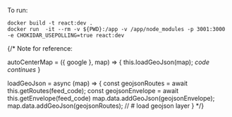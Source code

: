 To run:
```
docker build -t react:dev .
docker run  -it --rm -v ${PWD}:/app -v /app/node_modules -p 3001:3000 -e CHOKIDAR_USEPOLLING=true react:dev
```

{/* Note for reference:
<Map
google={this.props.google}
onReady={this.autoCenterMap}
/>

autoCenterMap = ({ google }, map) => {
    this.loadGeoJson(map);
*code continues*
  }

loadGeoJson = async (map) => {
    const geojsonRoutes = await this.getRoutes(feed_code);
    const geojsonEnvelope = await this.getEnvelope(feed_code)
    map.data.addGeoJson(geojsonEnvelope);
    map.data.addGeoJson(geojsonRoutes); // # load geojson layer
} */}